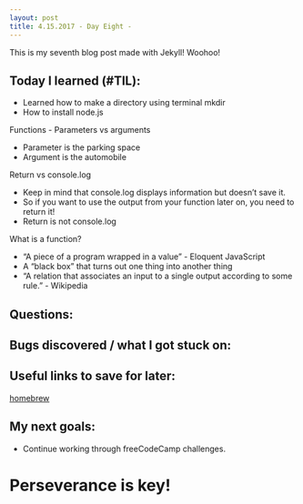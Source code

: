 ```yaml
---
layout: post
title: 4.15.2017 - Day Eight - 
---
```


This is my seventh blog post made with Jekyll! Woohoo! 

## Today I learned (#TIL):   

- Learned how to make a directory using terminal  mkdir
- How to install node.js


Functions - Parameters vs arguments

- Parameter is the parking space
- Argument is the automobile


Return vs console.log

- Keep in mind that console.log displays information but doesn’t save it.
- So if you want to use the output from your function later on, you need to return it!
- Return is not console.log


What is a function?
- “A piece of a program wrapped in a value” - Eloquent JavaScript
- A “black box” that turns out one thing into another thing
- “A relation that associates an input to a single output according to some rule.” - Wikipedia


## Questions:



## Bugs discovered / what I got stuck on:



## Useful links to save for later:

[homebrew](https://brew.sh/)



## My next goals:

- Continue working through freeCodeCamp challenges.

# Perseverance is key!







